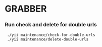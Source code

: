 GRABBER
===============================
### Run check and delete for double urls

```
 ./yii maintenance/check-for-double-urls
 ./yii maintenance/delete-double-urls

```


